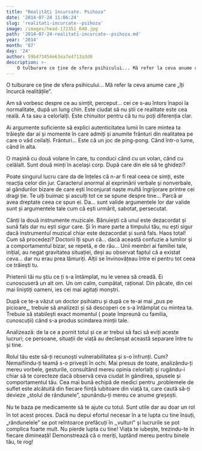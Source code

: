 ```yaml
---
title: "Realități încurcate. Psihoza"
date: '2014-07-24 11:06:24'
slug: 'realitati-incurcate--psihoza'
image: /images/head-172351_640.jpg
path: '2014-07-24-realitati-incurcate--psihoza.md'
year: '2014'
month: '07'
day: '24'
author: 59b473454e63ea7e4713a3d0
description: >-
    O tulburare ce ține de sfera psihicului... Mă refer la ceva anume care „îți încurcă realitățile”.Am să vorbesc despre ce au simțit, perceput... cei ce s-au întors înapoi la normalitate, după un lung 
---
```

<div class="kg-card-markdown"><p>O tulburare ce ține de sfera psihicului... Mă refer la ceva anume care „îți încurcă realitățile”.</p>
<p>Am să vorbesc despre ce au simțit, perceput... cei ce s-au întors înapoi la normalitate, după un lung chin. Este ciudat să nu știi ce realitate este cea reală. A ta sau a celorlalți. Este chinuitor pentru că tu nu poți diferenția clar.</p>
<p>Ai argumente suficiente să explici autenticitatea lumii în care mintea ta trăiește dar ai și momente în care admiți și anumite frânturi din realitatea pe care o văd ceilalți. Frânturi... Este că un joc de ping-pong. Când într-o lume, când în alta.</p>
<p>O mașină cu două volane în care, tu conduci când cu un volan, când cu celălalt. Sunt două minți în același corp. După care din ele să te ghidezi?</p>
<p>Poate singurul lucru care da de înțeles că n-ar fi real ceea ce simți, este reacția celor din jur. Caracterul anormal al exprimării verbale și nonverbale, al gândurilor bizare de care ești înconjurat naște multă îngrijorare printre cei dragi ție. Te uiți buimac și asculți tot ce se spune despre tine... Parcă ar avea dreptate ceea ce spun ei. Da... sunt valide argumentele lor dar valide sunt și argumentele tale cum că ești urmărit, sabotat, persecutat.</p>
<p>Cânți la două instrumente muzicale. Bănuiești că unul este dezacordat și sună fals dar nu ești sigur care. Și în mare parte a timpului tău, nu ești sigur dacă instrumentul muzical chiar este dezacordat și sună fals. Haos total! Cum să procedezi? Doctorii îți spun că... dacă această confuzie a lumilor și a comportamentul bizar, se repetă, e de rău... Unii membri ai familiei tale, inițial, au negat gravitatea situației, deși au observat faptul că a existat ceva... dar nu erau prea lămuriți. Alții se învinovățeau între ei pentru tot ceea ce trăiești tu.</p>
<p>Prietenii tăi nu știu ce ți s-a întâmplat, nu le venea să creadă. Ei cunoscuseră un alt om. Un om calm, cumpătat, rațional. Din păcate, din cei mai liniștiți oameni, ies cei mai agitați monștri.</p>
<p>După ce te-a văzut un doctor psihiatru și după ce te-ai mai „pus pe picioare„, trebuie să analizezi și să descoperi ce s-a întâmplat cu mintea ta. Trebuie să stabilești exact momentul ( poate împreună cu familia, cunoscuții) când s-a produs scindarea minții tale.</p>
<p>Analizează: de la ce a pornit totul și ce ar trebui să faci să eviți aceste lucruri; ce persoane, situații de viață au declanșat această separare între tu și tine.</p>
<p>Rolul tău este să-ți recunoști vulnerabilitatea și s-o înfrunți. Cum? Nemaifiindu-ți teamă s-o privești în ochi. Mai presus de toate, analizându-ți mereu vorbele, gesturile, consultând mereu opinia celorlalți și rugându-i chiar să te corecteze dacă observă ceva ciudat în gândirea, spusele și comportamentul tău. Cea mai bună echipă de medici pentru ,problemele de suflet este alcătuită din fiecare ființă iubitoare din viață ta, care caută să-ți devieze „stolul de rândunele”, spunându-ți mereu ce anume greșești.</p>
<p><span style="line-height: 20.8px;"> Nu te </span>baza<span style="line-height: 20.8px;"> pe </span>medicamente să te ajute cu totul<span style="line-height: 20.8px;">. </span>Sunt<span style="line-height: 20.8px;"> utile dar au </span>doar<span style="line-height: 20.8px;"> un rol în tot </span>acest<span style="line-height: 20.8px;"> </span><span style="line-height: 20.8px;">proces. </span>Dacă nu depui efortul necesar în a te lupta cu tine însuți, „rândunelele” se pot reîntoarce prefăcuți în ,,vulturi" și lucrurile se pot complica foarte mult. Nu pierde lupta cu tine! Viața te iubește, trezindu-te în fiecare dimineață! Demonstrează că o meriți, luptând mereu pentru binele tău, te rog!</p>
<p> </p>
</div>
    
